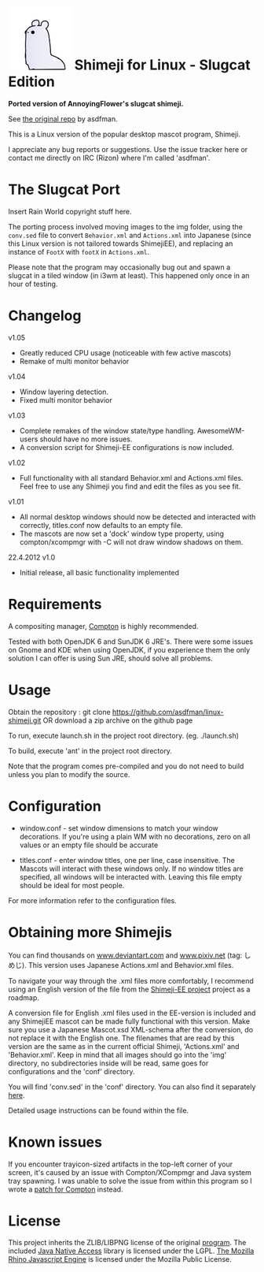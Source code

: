 ![Shimeji for Linux](./img/shime2a.png "Shimeji for Linux")
Shimeji for Linux - Slugcat Edition
===================================

**Ported version of AnnoyingFlower's slugcat shimeji.**

See [the original repo](https://github.com/asdfman/linux-shimeji) by asdfman.

This is a Linux version of the popular desktop mascot program, Shimeji.

I appreciate any bug reports or suggestions. Use the issue tracker here or contact me directly on IRC (Rizon) where I'm called 'asdfman'.

The Slugcat Port
================

Insert Rain World copyright stuff here.

The porting process involved moving images to the img folder, using the `conv.sed` file to convert `Behavior.xml` and `Actions.xml` into Japanese (since this Linux version is not tailored towards ShimejiEE), and replacing an instance of `FootX` with `footX` in `Actions.xml`.

Please note that the program may occasionally bug out and spawn a slugcat in a tiled window (in i3wm at least). This happened only once in an hour of testing.


Changelog
=========
v1.05
- Greatly reduced CPU usage (noticeable with few active mascots)
- Remake of multi monitor behavior 

v1.04
- Window layering detection.
- Fixed multi monitor behavior

v1.03
- Complete remakes of the window state/type handling. AwesomeWM-users should have no more issues.
- A conversion script for Shimeji-EE configurations is now included.

v1.02
- Full functionality with all standard Behavior.xml and Actions.xml files. Feel free to use any Shimeji you find and edit the files as you see fit.

v1.01
- All normal desktop windows should now be detected and interacted with correctly, titles.conf now defaults to an empty file.
- The mascots are now set a 'dock' window type property, using compton/xcompmgr with -C will not draw window shadows on them.

22.4.2012 v1.0
- Initial release, all basic functionality implemented

Requirements
===============
A compositing manager, [Compton](http://github.com/chjj/compton) is highly recommended. 

Tested with both OpenJDK 6 and SunJDK 6 JRE's. There were some issues on Gnome and KDE when using OpenJDK, if you experience them the only solution I can offer is using Sun JRE, should solve all problems. 


Usage
========
Obtain the repository :
git clone https://github.com/asdfman/linux-shimeji.git OR download a zip archive on the github page

To run, execute launch.sh in the project root directory. (eg. ./launch.sh)

To build, execute 'ant' in the project root directory.

Note that the program comes pre-compiled and you do not need to build unless you plan to modify the source.


Configuration
================
- window.conf - set window dimensions to match your window decorations. If you're using a plain WM with no decorations, zero on all values or an empty file should be accurate

- titles.conf - enter window titles, one per line, case insensitive. The Mascots will interact with these windows only. If no window titles are specified, all windows will be interacted with. Leaving this file empty should be ideal for most people.

For more information refer to the configuration files. 


Obtaining more Shimejis
==========================
You can find thousands on www.deviantart.com and www.pixiv.net (tag: しめじ). This version uses Japanese Actions.xml and Behavior.xml files.

To navigate your way through the .xml files more comfortably, I recommend using an English version of the file from the [Shimeji-EE project](http://code.google.com/p/shimeji-ee/) project as a roadmap. 

A conversion file for English .xml files used in the EE-version is included and any ShimejiEE mascot can be made fully functional with this version. Make sure you use a Japanese Mascot.xsd XML-schema after the conversion, do not replace it with the English one. The filenames that are read by this version are the same as in the current official Shimeji, 'Actions.xml' and 'Behavior.xml'. Keep in mind that all images should go into the 'img' directory, no subdirectories inside will be read, same goes for configurations and the 'conf' directory.

You will find 'conv.sed' in the 'conf' directory. You can also find it separately [here](http://gist.github.com/2497639).

Detailed usage instructions can be found within the file.


Known issues
===============
If you encounter trayicon-sized artifacts in the top-left corner of your screen, it's caused by an issue with Compton/XCompmgr and Java system tray spawning. I was unable to solve the issue from within this program so I wrote a [patch for Compton](http://gist.github.com/2472719) instead.


License
==========
This project inherits the ZLIB/LIBPNG license of the original [program](http://www.group-finity.com/Shimeji). 
The included [Java Native Access](http://github.com/twall/jna) library is licensed under the LGPL. [The Mozilla Rhino Javascript Engine](http://www.mozilla.org/rhino)
is licensed under the Mozilla Public License.

